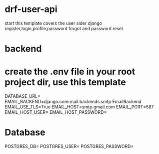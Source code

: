 # drf-user-api
start
this template covers the user sider django register,login,profile,password forgot and password reset
# backend

# create the .env file in your root project dir, use this template
DATABASE_URL=
EMAIL_BACKEND=django.core.mail.backends.smtp.EmailBackend
EMAIL_USE_TLS=True
EMAIL_HOST=smtp.gmail.com
EMAIL_PORT=587
EMAIL_HOST_USER=
EMAIL_HOST_PASSWORD=


# Database
POSTGRES_DB=
POSTGRES_USER=
POSTGRES_PASSWORD=
 